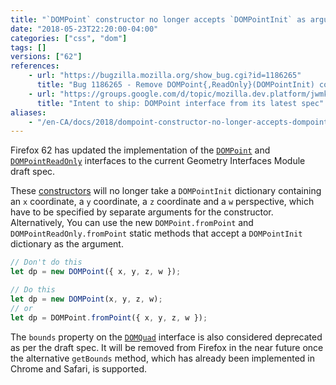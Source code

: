 ```yaml
---
title: "`DOMPoint` constructor no longer accepts `DOMPointInit` as argument; `DOMQuad.bounds` has been deprecated"
date: "2018-05-23T22:20:00-04:00"
categories: ["css", "dom"]
tags: []
versions: ["62"]
references:
    - url: "https://bugzilla.mozilla.org/show_bug.cgi?id=1186265"
      title: "Bug 1186265 - Remove DOMPoint{,ReadOnly}(DOMPointInit) constructor, implement DOMPoint{,ReadOnly}.fromPoint"
    - url: "https://groups.google.com/d/topic/mozilla.dev.platform/jwmkVmU4DNM/discussion"
      title: "Intent to ship: DOMPoint interface from its latest spec"
aliases:
    - "/en-CA/docs/2018/dompoint-constructor-no-longer-accepts-dompointinit-as-argument/"
---
```

Firefox 62 has updated the implementation of the [`DOMPoint`](https://developer.mozilla.org/docs/Web/API/DOMPoint) and [`DOMPointReadOnly`](https://developer.mozilla.org/docs/Web/API/DOMPointReadOnly) interfaces to the current Geometry Interfaces Module draft spec.

These [constructors](https://developer.mozilla.org/docs/Web/API/DOMPoint/DOMPoint) will no longer take a `DOMPointInit` dictionary containing an `x` coordinate, a `y` coordinate, a `z` coordinate and a `w` perspective, which have to be specified by separate arguments for the constructor. Alternatively, You can use the new `DOMPoint.fromPoint` and `DOMPointReadOnly.fromPoint` static methods that accept a `DOMPointInit` dictionary as the argument.

```js
// Don't do this
let dp = new DOMPoint({ x, y, z, w });

// Do this
let dp = new DOMPoint(x, y, z, w);
// or
let dp = DOMPoint.fromPoint({ x, y, z, w });
```

The `bounds` property on the [`DOMQuad`](https://developer.mozilla.org/docs/Web/API/DOMQuad) interface is also considered deprecated as per the draft spec. It will be removed from Firefox in the near future once the alternative `getBounds` method, which has already been implemented in Chrome and Safari, is supported.
